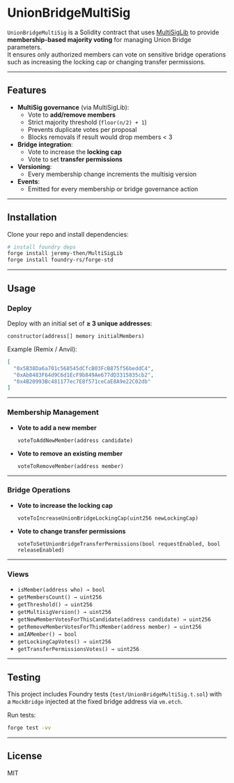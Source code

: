 # UnionBridgeMultiSig

`UnionBridgeMultiSig` is a Solidity contract that uses [MultiSigLib](https://github.com/jeremy-then/MultiSigLib) to provide **membership-based majority voting** for managing Union Bridge parameters.  
It ensures only authorized members can vote on sensitive bridge operations such as increasing the locking cap or changing transfer permissions.

---

## Features

- **MultiSig governance** (via MultiSigLib):
  - Vote to **add/remove members**
  - Strict majority threshold (`floor(n/2) + 1`)
  - Prevents duplicate votes per proposal
  - Blocks removals if result would drop members < 3
- **Bridge integration**:
  - Vote to increase the **locking cap**
  - Vote to set **transfer permissions**
- **Versioning**:
  - Every membership change increments the multisig version
- **Events**:
  - Emitted for every membership or bridge governance action

---

## Installation

Clone your repo and install dependencies:

```bash
# install foundry deps
forge install jeremy-then/MultiSigLib
forge install foundry-rs/forge-std
```

---

## Usage

### Deploy

Deploy with an initial set of **≥ 3 unique addresses**:

```solidity
constructor(address[] memory initialMembers)
```

Example (Remix / Anvil):

```json
[
  "0x5B38Da6a701c568545dCfcB03FcB875f56beddC4",
  "0xAb8483F64d9C6d1EcF9b849Ae677dD3315835cb2",
  "0x4B20993Bc481177ec7E8f571ceCaE8A9e22C02db"
]
```

---

### Membership Management

- **Vote to add a new member**
  ```solidity
  voteToAddNewMember(address candidate)
  ```
- **Vote to remove an existing member**
  ```solidity
  voteToRemoveMember(address member)
  ```

---

### Bridge Operations

- **Vote to increase the locking cap**
  ```solidity
  voteToIncreaseUnionBridgeLockingCap(uint256 newLockingCap)
  ```
- **Vote to change transfer permissions**
  ```solidity
  voteToSetUnionBridgeTransferPermissions(bool requestEnabled, bool releaseEnabled)
  ```

---

### Views

- `isMember(address who) → bool`  
- `getMembersCount() → uint256`  
- `getThreshold() → uint256`  
- `getMultisigVersion() → uint256`  
- `getNewMemberVotesForThisCandidate(address candidate) → uint256`  
- `getRemoveMemberVotesForThisMember(address member) → uint256`  
- `amIAMember() → bool`  
- `getLockingCapVotes() → uint256`  
- `getTransferPermissionsVotes() → uint256`  

---

## Testing

This project includes Foundry tests (`test/UnionBridgeMultiSig.t.sol`) with a `MockBridge` injected at the fixed bridge address via `vm.etch`.

Run tests:

```bash
forge test -vv
```

---

## License

MIT
